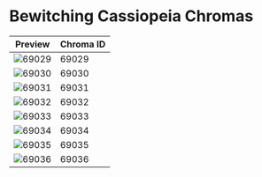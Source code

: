 # Bewitching Cassiopeia Chromas

| Preview | Chroma ID |
|---------|-----------|
| ![69029](https://raw.communitydragon.org/latest/plugins/rcp-be-lol-game-data/global/default/v1/champion-chroma-images/69/69029.png) | 69029 |
| ![69030](https://raw.communitydragon.org/latest/plugins/rcp-be-lol-game-data/global/default/v1/champion-chroma-images/69/69030.png) | 69030 |
| ![69031](https://raw.communitydragon.org/latest/plugins/rcp-be-lol-game-data/global/default/v1/champion-chroma-images/69/69031.png) | 69031 |
| ![69032](https://raw.communitydragon.org/latest/plugins/rcp-be-lol-game-data/global/default/v1/champion-chroma-images/69/69032.png) | 69032 |
| ![69033](https://raw.communitydragon.org/latest/plugins/rcp-be-lol-game-data/global/default/v1/champion-chroma-images/69/69033.png) | 69033 |
| ![69034](https://raw.communitydragon.org/latest/plugins/rcp-be-lol-game-data/global/default/v1/champion-chroma-images/69/69034.png) | 69034 |
| ![69035](https://raw.communitydragon.org/latest/plugins/rcp-be-lol-game-data/global/default/v1/champion-chroma-images/69/69035.png) | 69035 |
| ![69036](https://raw.communitydragon.org/latest/plugins/rcp-be-lol-game-data/global/default/v1/champion-chroma-images/69/69036.png) | 69036 |